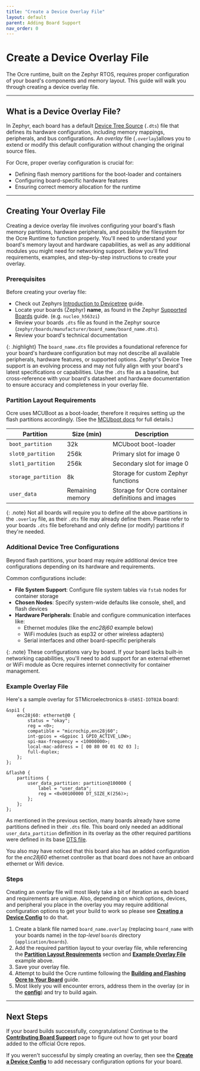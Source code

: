 ```yaml
---
title: "Create a Device Overlay File"
layout: default
parent: Adding Board Support 
nav_order: 0 
---
```


# Create a Device Overlay File

The Ocre runtime, built on the Zephyr RTOS, requires proper configuration of your board's components and memory layout. This guide will walk you through creating a device overlay file. 

---

## What is a Device Overlay File?

In Zephyr, each board has a default [Device Tree Source](https://docs.zephyrproject.org/latest/build/dts/intro-scope-purpose.html) (`.dts`) file that defines its hardware configuration, including memory mappings, peripherals, and bus configurations. An *overlay* file (`.overlay`)allows you to extend or modify this default configuration without changing the original source files.

For Ocre, proper overlay configuration is crucial for:
- Defining flash memory partitions for the boot-loader and containers
- Configuring board-specific hardware features
- Ensuring correct memory allocation for the runtime

---

## Creating Your Overlay File
Creating a device overlay file involves configuring your board's flash memory partitions, hardware peripherals, and possibly the filesystem for the Ocre Runtime to function properly. You'll need to understand your board's memory layout and hardware capabilities, as well as any additional modules you might need for networking support. Below you'll find requirements, examples, and step-by-step instructions to create your overlay.

### Prerequisites
Before creating your overlay file:

- Check out Zephyrs [Introduction to Devicetree](https://docs.zephyrproject.org/latest/build/dts/intro.html) guide.
- Locate your boards (Zephyr) **name**, as found in the Zephyr [Supported Boards](https://docs.zephyrproject.org/3.7.0/boards/index.html) guide. (e.g. `nucleo_h563zi`)
- Review your boards `.dts` file as found in the Zephyr source (`zephyr/boards/manufacturer/board_name/board_name.dts`).
- Review your board's technical documentation

{: .highlight}
The `board_name.dts` file provides a foundational reference for your board's hardware configuration but may not describe all available peripherals, hardware features, or supported options. Zephyr's Device Tree support is an evolving process and may not fully align with your board's latest specifications or capabilities. Use the `.dts` file as a baseline, but cross-reference with your board's datasheet and hardware documentation to ensure accuracy and completeness in your overlay file.


### Partition Layout Requirements
Ocre uses MCUBoot as a boot-loader, therefore it requires setting up the flash partitions accordingly. (See the [MCUboot docs](https://docs.mcuboot.com/readme-zephyr.html) for full details.)

| Partition | Size (min) | Description |
|----------|----------|----------|
| `boot_partition` | 32k | MCUboot boot-loader |
| `slot0_partition` | 256k | Primary slot for image 0 |
| `slot1_partition` | 256k | Secondary slot for image 0 |
| `storage_partition` | 8k | Storage for custom Zephyr functions |
| `user_data` | Remaining memory | Storage for Ocre container definitions and images |

{: .note}
Not all boards will require you to define *all* the above partitions in the `.overlay` file, as their `.dts` file may already define them. Please refer to your boards `.dts` file beforehand and only define (or modify) partitions if they're needed.

### Additional Device Tree Configurations

Beyond flash partitions, your board may require additional device tree configurations depending on its hardware and requirements.

Common configurations include:

- **File System Support**: Configure file system tables via `fstab` nodes for container storage
- **Chosen Nodes**: Specify system-wide defaults like console, shell, and flash devices
- **Hardware Peripherals**: Enable and configure communication interfaces like:
  - Ethernet modules (like the *enc28j60* example below)
  - WiFi modules (such as esp32 or other wireless adapters)
  - Serial interfaces and other board-specific peripherals

{: .note}
These configurations vary by board. If your board lacks built-in networking capabilities, you'll need to add support for an external ethernet or WiFi module as Ocre requires internet connectivity for container management.

### Example Overlay File 
Here's a sample overlay for STMicroelectronics `B-U585I-IOT02A` board:

```
&spi1 {
	enc28j60: ethernet@0 {
		status = "okay";
		reg = <0>;
		compatible = "microchip,enc28j60";
		int-gpios = <&gpioc 1 GPIO_ACTIVE_LOW>;
		spi-max-frequency = <10000000>;
		local-mac-address = [ 00 80 00 01 02 03 ];
		full-duplex;
	};
};

&flash0 {
	partitions {
		user_data_partition: partition@100000 {
			label = "user_data";
			reg = <0x00100000 DT_SIZE_K(256)>;
		};
	};
};
```

As mentioned in the previous section, many boards already have some partitions defined in their `.dts` file. This board only needed an additional `user_data_partition` definition in its overlay as the other required partitions were defined in its base [DTS file](https://github.com/zephyrproject-rtos/zephyr/blob/main/boards/st/b_u585i_iot02a/b_u585i_iot02a.dts).

You also may have noticed that this board also has an added configuration for the *enc28j60* ethernet controller as that board does not have an onboard ethernet or Wifi device. 

### Steps

Creating an overlay file will most likely take a bit of iteration as each board and requirements are unique. Also, depending on which options, devices, and peripheral you place in the overlay you may require additional configuration options to get your build to work so please see [**Creating a Device Config**](../config) to do that.

1. Create a blank file named `board_name.overlay` (replacing `board_name` with your boards name) in the *top-level* `boards` directory (`application/boards`).
2. Add the required partition layout to your overlay file, while referencing the [**Partition Layout Requirements**](#partition-layout-requirements) section and [**Example Overlay File**](#example-overlay-file) example above.
3. Save your overlay file.
4. Attempt to build the Ocre runtime following the [**Building and Flashing Ocre to Your Board**](../ocre-runtime) guide.
5. Most likely you will encounter errors, address them in the overlay (or in the [**config**](../config)) and try to build again.

---

## Next Steps
If your board builds successfully, congratulations! Continue to the [**Contributing Board Support**](../contributing) page to figure out how to get your board added to the official Ocre repos.

If you weren't successful by simply creating an overlay, then see the [**Create a Device Config**](../config) to add necessary configuration options for your board.
